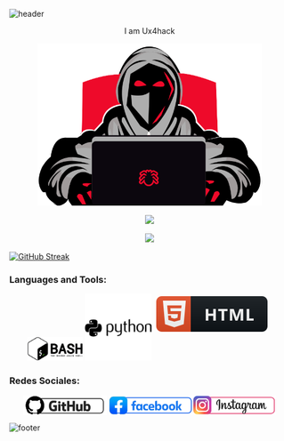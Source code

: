 ![header](https://capsule-render.vercel.app/api?type=wave&color=7B7D7D&height=150&section=header)
<p align="center">

<p align=center> I am Ux4hack </p>


<p align="center">
<img width="80%" src="https://github.com/Ux4hack/Ux4hack/blob/main/ux4.gif" />
</p>

<p align=center> <img src=https://komarev.com/ghpvc/?username=ux4hack&color=FF0000&style=plastic /> </p>

</p>
<p align="center">
<a href="https://github.com/Zachpocalypse/github-readme-stats"><img src="https://github-readme-stats.vercel.app/api?username=Ux4hack&show_icons=true&theme=dark&locale=es&cache_seconds=2500&show_border=true&icon_color=31ff0d&title_color=FF0000&bg_color=101010&include_all_commits=true"></a>
</p>
<p>
  
[![GitHub Streak](http://github-readme-streak-stats.herokuapp.com?user=Ux4hack&theme=dark&border_radius=8.5&locale=es&date_format=M%20j%5B%2C%20Y%5D&mode=weekly&type=png&ring=FF0000)](https://git.io/streak-stats)

<h3 align="left">Languages and Tools:</h3>
</p>
<p align="center">
<img src="https://github.com/Xx-Ashutosh-xX/Xx-Ashutosh-xX/blob/master/assets/icons/bash.png" alt="bash" width="100" hight="50">
<img src="https://github.com/Xx-Ashutosh-xX/Xx-Ashutosh-xX/blob/master/assets/icons/python.png" alt="python" width="120" hight="50">
<img src="https://raw.githubusercontent.com/8bithemant/8bithemant/master/svg/dev/languages/html.svg" alt="Twitter" style="vertical-align:top; margin:4px"> <img 
</p>
<p>
    
<h3 align="left">Redes Sociales:</h3>

<p align="center">
<a href="https://github.com/Ux4hack" ><img align="center" src="https://raw.githubusercontent.com/Alygnt/alygnt.github.io/main/socialmedia/pics/github.png" width="150"></a> 
<a href="https://www.facebook.com/Er4NotFound?mibextid=ZbWKwL" ><img align="center" src="https://raw.githubusercontent.com/Alygnt/alygnt.github.io/main/socialmedia/pics/facebook.png" width="150"></a
href="https://instagram.com-instagram-account@is.gd/bSydwc" ><img align="center" src="https://raw.githubusercontent.com/Alygnt/alygnt.github.io/main/socialmedia/pics/instagram.png" width="150"></a>  
</p>  

![footer](https://capsule-render.vercel.app/api?type=wave&color=7B7D7D&height=150&section=footer)
